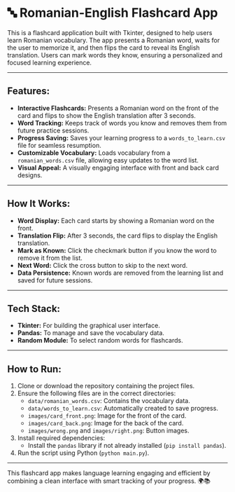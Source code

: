 # 🔤 Romanian-English Flashcard App

This is a flashcard application built with Tkinter, designed to help users learn Romanian vocabulary. The app presents a Romanian word, waits for the user to memorize it, and then flips the card to reveal its English translation. Users can mark words they know, ensuring a personalized and focused learning experience.

---

## **Features:**
- **Interactive Flashcards:** Presents a Romanian word on the front of the card and flips to show the English translation after 3 seconds.
- **Word Tracking:** Keeps track of words you know and removes them from future practice sessions.
- **Progress Saving:** Saves your learning progress to a `words_to_learn.csv` file for seamless resumption.
- **Customizable Vocabulary:** Loads vocabulary from a `romanian_words.csv` file, allowing easy updates to the word list.
- **Visual Appeal:** A visually engaging interface with front and back card designs.

---

## **How It Works:**
- **Word Display:** Each card starts by showing a Romanian word on the front.
- **Translation Flip:** After 3 seconds, the card flips to display the English translation.
- **Mark as Known:** Click the checkmark button if you know the word to remove it from the list.
- **Next Word:** Click the cross button to skip to the next word.
- **Data Persistence:** Known words are removed from the learning list and saved for future sessions.

---

## **Tech Stack:**
- **Tkinter:** For building the graphical user interface.
- **Pandas:** To manage and save the vocabulary data.
- **Random Module:** To select random words for flashcards.

---

## **How to Run:**
1. Clone or download the repository containing the project files.
2. Ensure the following files are in the correct directories:
   - `data/romanian_words.csv`: Contains the vocabulary data.
   - `data/words_to_learn.csv`: Automatically created to save progress.
   - `images/card_front.png`: Image for the front of the card.
   - `images/card_back.png`: Image for the back of the card.
   - `images/wrong.png` and `images/right.png`: Button images.
3. Install required dependencies:
   - Install the `pandas` library if not already installed (`pip install pandas`).
4. Run the script using Python (`python main.py`).

---

This flashcard app makes language learning engaging and efficient by combining a clean interface with smart tracking of your progress. 🌍📚

